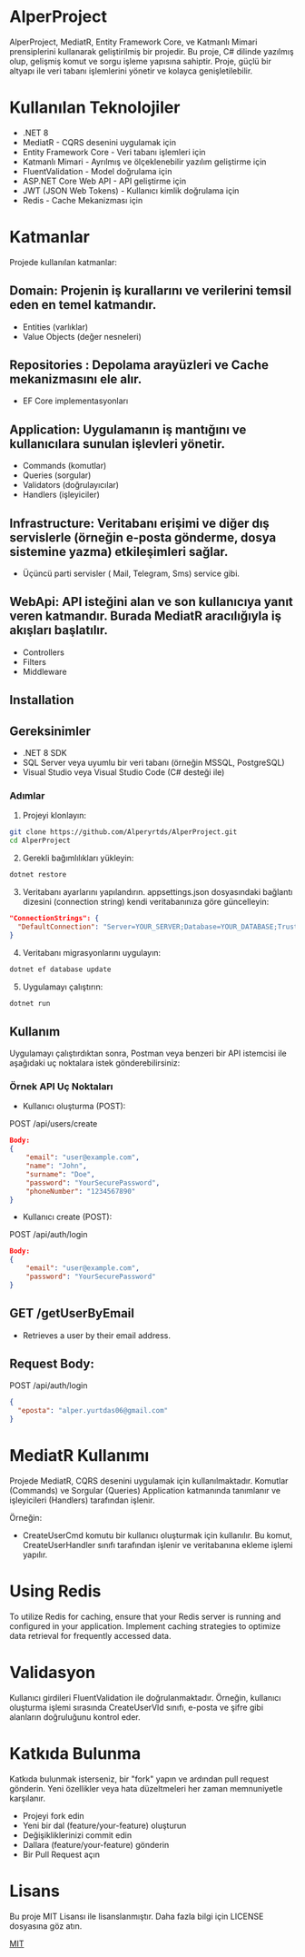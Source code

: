 # AlperProject

AlperProject, MediatR, Entity Framework Core, ve Katmanlı Mimari prensiplerini kullanarak geliştirilmiş bir projedir. Bu proje, C# dilinde yazılmış olup, gelişmiş komut ve sorgu işleme yapısına sahiptir. Proje, güçlü bir altyapı ile veri tabanı işlemlerini yönetir ve kolayca genişletilebilir.

# Kullanılan Teknolojiler
- .NET 8
- MediatR - CQRS desenini uygulamak için
- Entity Framework Core - Veri tabanı işlemleri için
- Katmanlı Mimari - Ayrılmış ve ölçeklenebilir yazılım geliştirme için
- FluentValidation - Model doğrulama için
- ASP.NET Core Web API - API geliştirme için
- JWT (JSON Web Tokens) - Kullanıcı kimlik doğrulama için
- Redis - Cache Mekanizması için

# Katmanlar

Projede kullanılan katmanlar:
## Domain: Projenin iş kurallarını ve verilerini temsil eden en temel katmandır.

- Entities (varlıklar)
- Value Objects (değer nesneleri)

## Repositories : Depolama arayüzleri ve Cache mekanizmasını ele alır.
- EF Core implementasyonları

## Application: Uygulamanın iş mantığını ve kullanıcılara sunulan işlevleri yönetir.

- Commands (komutlar)
- Queries (sorgular)
- Validators (doğrulayıcılar)
- Handlers (işleyiciler)

## Infrastructure: Veritabanı erişimi ve diğer dış servislerle (örneğin e-posta gönderme, dosya sistemine yazma) etkileşimleri sağlar.

- Üçüncü parti servisler ( Mail, Telegram, Sms) service gibi.

## WebApi: API isteğini alan ve son kullanıcıya yanıt veren katmandır. Burada MediatR aracılığıyla iş akışları başlatılır.

- Controllers
- Filters
- Middleware

## Installation
## Gereksinimler
- .NET 8 SDK
- SQL Server veya uyumlu bir veri tabanı (örneğin MSSQL, PostgreSQL)
- Visual Studio veya Visual Studio Code (C# desteği ile)

### Adımlar

1. Projeyi klonlayın:

```bash
git clone https://github.com/Alperyrtds/AlperProject.git
cd AlperProject
```
2. Gerekli bağımlılıkları yükleyin:

```bash
dotnet restore
```
3. Veritabanı ayarlarını yapılandırın. appsettings.json dosyasındaki bağlantı dizesini (connection string) kendi veritabanınıza göre güncelleyin:

```json
"ConnectionStrings": {
  "DefaultConnection": "Server=YOUR_SERVER;Database=YOUR_DATABASE;Trusted_Connection=True;TrustServerCertificate=True;"
}
```

4. Veritabanı migrasyonlarını uygulayın:
```bash
dotnet ef database update
```
5. Uygulamayı çalıştırın:
```bash
dotnet run
```

## Kullanım
Uygulamayı çalıştırdıktan sonra, Postman veya benzeri bir API istemcisi ile aşağıdaki uç noktalara istek gönderebilirsiniz:
### Örnek API Uç Noktaları
- Kullanıcı oluşturma (POST):

POST /api/users/create

```json
Body:
{
    "email": "user@example.com",
    "name": "John",
    "surname": "Doe",
    "password": "YourSecurePassword",
    "phoneNumber": "1234567890"
}
```

- Kullanıcı create (POST):

POST /api/auth/login
```json
Body:
{
    "email": "user@example.com",
    "password": "YourSecurePassword"
}
```
## GET /getUserByEmail
- Retrieves a user by their email address.
## Request Body:
POST /api/auth/login
```json
{
  "eposta": "alper.yurtdas06@gmail.com"
}
```

# MediatR Kullanımı

Projede MediatR, CQRS desenini uygulamak için kullanılmaktadır. Komutlar (Commands) ve Sorgular (Queries) Application katmanında tanımlanır ve işleyicileri (Handlers) tarafından işlenir.

Örneğin:
- CreateUserCmd komutu bir kullanıcı oluşturmak için kullanılır. Bu komut, CreateUserHandler sınıfı tarafından işlenir ve veritabanına ekleme işlemi yapılır.


# Using Redis
To utilize Redis for caching, ensure that your Redis server is running and configured in your application. Implement caching strategies to optimize data retrieval for frequently accessed data.

# Validasyon
Kullanıcı girdileri FluentValidation ile doğrulanmaktadır. Örneğin, kullanıcı oluşturma işlemi sırasında CreateUserVld sınıfı, e-posta ve şifre gibi alanların doğruluğunu kontrol eder.

# Katkıda Bulunma

Katkıda bulunmak isterseniz, bir "fork" yapın ve ardından pull request gönderin. Yeni özellikler veya hata düzeltmeleri her zaman memnuniyetle karşılanır.

- Projeyi fork edin
- Yeni bir dal (feature/your-feature) oluşturun
- Değişikliklerinizi commit edin
- Dallara (feature/your-feature) gönderin
- Bir Pull Request açın

# Lisans
Bu proje MIT Lisansı ile lisanslanmıştır. Daha fazla bilgi için LICENSE dosyasına göz atın.

[MIT](https://github.com/Alperyrtds/-lper/tree/master?tab=MIT-1-ov-file)

